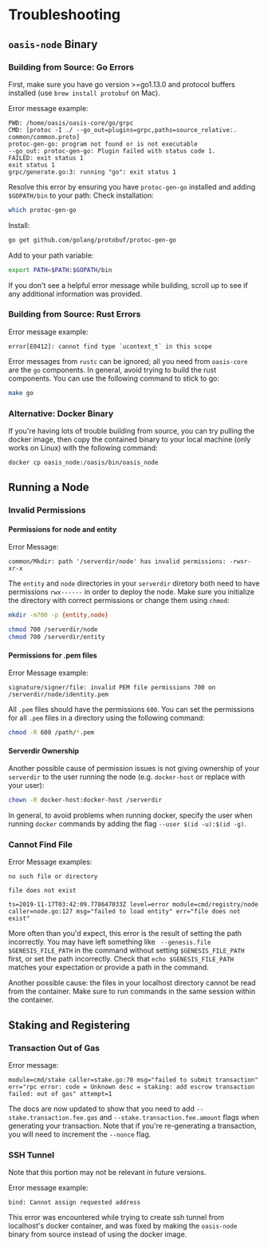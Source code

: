 # Troubleshooting

## `oasis-node` Binary

### Building from Source: Go Errors

First, make sure you have go version >=go1.13.0 and protocol buffers installed (use `brew install protobuf` on Mac).

Error message example:
```
PWD: /home/oasis/oasis-core/go/grpc
CMD: [protoc -I ./ --go_out=plugins=grpc,paths=source_relative:. common/common.proto]
protoc-gen-go: program not found or is not executable
--go_out: protoc-gen-go: Plugin failed with status code 1.
FAILED: exit status 1
exit status 1
grpc/generate.go:3: running "go": exit status 1
```
Resolve this error by ensuring you have `protoc-gen-go` installed and adding `$GOPATH/bin` to your path:
Check installation:
```bash
which protoc-gen-go
```
Install:
```bash
go get github.com/golang/protobuf/protoc-gen-go
```
Add to your path variable:
```bash
export PATH=$PATH:$GOPATH/bin
```

If you don't see a helpful error message while building, scroll up to see if any additional information was provided.

### Building from Source: Rust Errors

Error message example:
```
error[E0412]: cannot find type `ucontext_t` in this scope
```

Error messages from `rustc` can be ignored; all you need from `oasis-core` are the `go` components. In general, avoid trying to build the rust components.
You can use the following command to stick to go:
```bash
make go
```

### Alternative: Docker Binary

If you're having lots of trouble building from source, you can try pulling the docker image, then copy the contained binary to your local machine (only works on Linux) with the following command:

```bash
docker cp oasis_node:/oasis/bin/oasis_node
```

## Running a Node

### Invalid Permissions

#### Permissions for node and entity
Error Message:
```
common/Mkdir: path '/serverdir/node' has invalid permissions: -rwxr-xr-x
```
The `entity` and `node` directories in your `serverdir` diretory both need to have permissions `rwx------` in order to deploy the node.
Make sure you initialize the directory with correct permissions or change them using `chmod`:
```bash
mkdir -m700 -p {entity,node}
```
```bash
chmod 700 /serverdir/node
chmod 700 /serverdir/entity
```

#### Permissions for .pem files
Error Message example:
```
signature/signer/file: invalid PEM file permissions 700 on /serverdir/node/identity.pem
```
All `.pem` files should have the permissions `600`.
You can set the permissions for all `.pem` files in a directory using the following command:
```bash
chmod -R 600 /path/*.pem
```

#### Serverdir Ownership

Another possible cause of permission issues is not giving ownership of your `serverdir` to the user running the node (e.g. `docker-host` or replace with your user):

```bash
chown -R docker-host:docker-host /serverdir
```

In general, to avoid problems when running docker, specify the user when running `docker` commands by adding the flag `--user $(id -u):$(id -g)`.

### Cannot Find File

Error Message examples:

`no such file or directory`

`file does not exist`
```
ts=2019-11-17T03:42:09.778647033Z level=error module=cmd/registry/node caller=node.go:127 msg="failed to load entity" err="file does not exist"
```

More often than you'd expect, this error is the result of setting the path incorrectly.
You may have left something like ` --genesis.file $GENESIS_FILE_PATH` in the command without setting `$GENESIS_FILE_PATH` first, or set the path incorrectly.
Check that `echo $GENESIS_FILE_PATH` matches your expectation or provide a path in the command.

Another possible cause: the files in your localhost directory cannot be read from the container. Make sure to run commands in the same session within the container.

## Staking and Registering

### Transaction Out of Gas

Error message:
```
module=cmd/stake caller=stake.go:70 msg="failed to submit transaction" err="rpc error: code = Unknown desc = staking: add escrow transaction failed: out of gas" attempt=1
```
The docs are now updated to show that you need to add `--stake.transaction.fee.gas` and `--stake.transaction.fee.amount` flags when generating your transaction. Note that if you're re-generating a transaction, you will need to increment the `--nonce` flag.

### SSH Tunnel

Note that this portion may not be relevant in future versions.

Error message example:
```
bind: Cannot assign requested address
```
This error was encountered while trying to create ssh tunnel from localhost's docker container, and was fixed by making the `oasis-node` binary from source instead of using the docker image.

